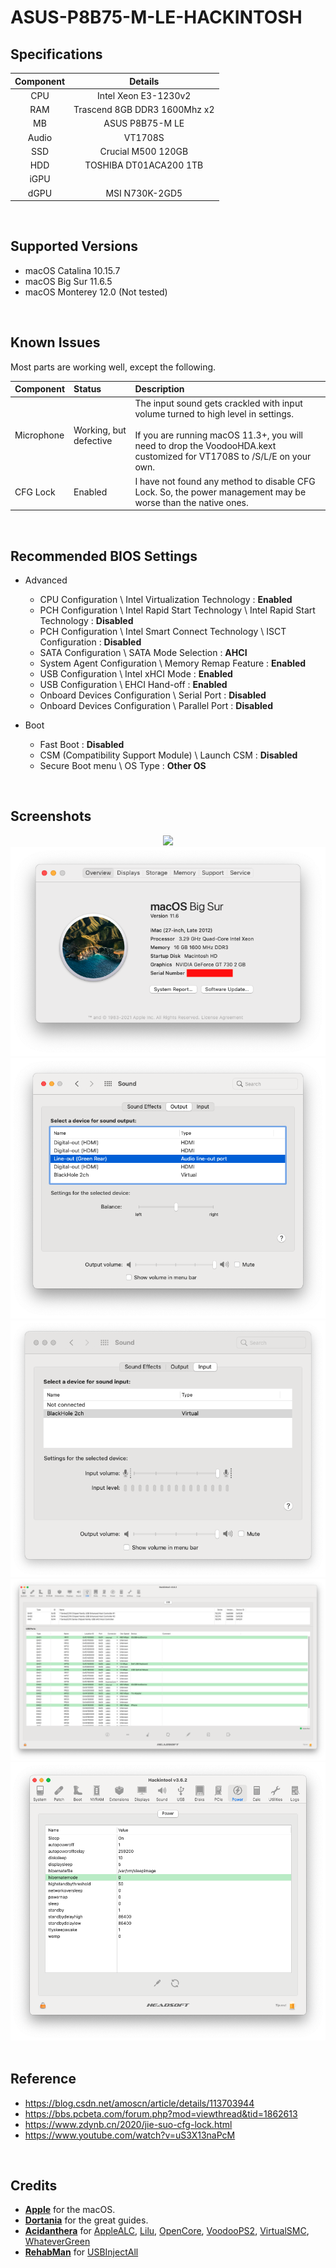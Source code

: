 # ASUS-P8B75-M-LE-HACKINTOSH

## Specifications
| Component | Details |
|:---:|:---:|
| CPU | Intel Xeon E3-1230v2 |
| RAM | Trascend 8GB DDR3 1600Mhz x2 |
| MB | ASUS P8B75-M LE |
| Audio | VT1708S |
| SSD | Crucial M500 120GB |
| HDD | TOSHIBA DT01ACA200 1TB |
| iGPU |  |
| dGPU | MSI N730K-2GD5 |
<br>


## Supported Versions
- macOS Catalina 10.15.7
- macOS Big Sur 11.6.5
- macOS Monterey 12.0 (Not tested)
<br>


## Known Issues
Most parts are working well, except the following.

| Component | Status | Description |
|:---|:---|:---|
| Microphone | Working, but defective | The input sound gets crackled with input volume turned to high level in settings.<br><br>If you are running macOS 11.3+, you will need to drop the VoodooHDA.kext customized for VT1708S to /S/L/E on your own. |
|CFG Lock| Enabled | I have not found any method to disable CFG Lock. So, the power management may be worse than the native ones. |
<br>


## Recommended BIOS Settings
  - Advanced 
    - CPU Configuration \ Intel Virtualization Technology : **Enabled**
    - PCH Configuration \ Intel Rapid Start Technology \ Intel Rapid Start Technology : **Disabled**
    - PCH Configuration \ Intel Smart Connect Technology \ ISCT Configuration : **Disabled**
    - SATA Configuration \ SATA Mode Selection : **AHCI**
    - System Agent Configuration \ Memory Remap Feature : **Enabled**
    - USB Configuration \ Intel xHCI Mode : **Enabled**
    - USB Configuration \ EHCI Hand-off : **Enabled**
    - Onboard Devices Configuration \ Serial Port : **Disabled**
    - Onboard Devices Configuration \ Parallel Port : **Disabled**


  - Boot
    - Fast Boot : **Disabled**
    - CSM (Compatibility Support Module) \ Launch CSM : **Disabled**
    - Secure Boot menu \ OS Type : **Other OS**
<br>


## Screenshots
<div align="center">
<img src="https://raw.githubusercontent.com/mfpss95134/ASUS-P8B75-M-LE-HACKINTOSH/main/IMAGEs/01.png">
<img src="https://raw.githubusercontent.com/mfpss95134/ASUS-P8B75-M-LE-HACKINTOSH/main/IMAGEs/02.png">
<img src="https://raw.githubusercontent.com/mfpss95134/ASUS-P8B75-M-LE-HACKINTOSH/main/IMAGEs/03.png">
<img src="https://raw.githubusercontent.com/mfpss95134/ASUS-P8B75-M-LE-HACKINTOSH/main/IMAGEs/04.png">
<img src="https://raw.githubusercontent.com/mfpss95134/ASUS-P8B75-M-LE-HACKINTOSH/main/IMAGEs/05.png">
<img src="https://raw.githubusercontent.com/mfpss95134/ASUS-P8B75-M-LE-HACKINTOSH/main/IMAGEs/06.png">
<div align="left">
<br>


## Reference
- <https://blog.csdn.net/amoscn/article/details/113703944>
- <https://bbs.pcbeta.com/forum.php?mod=viewthread&tid=1862613>
- <https://www.zdynb.cn/2020/jie-suo-cfg-lock.html>
- <https://www.youtube.com/watch?v=uS3X13naPcM>
<br>


## Credits
- [**Apple**](https://www.apple.com/tw/) for the macOS.
- [**Dortania**](https://github.com/dortania) for the great guides.
- [**Acidanthera**](https://github.com/acidanthera) for [AppleALC](https://github.com/acidanthera/AppleALC), [Lilu](https://github.com/acidanthera/Lilu), [OpenCore](https://github.com/acidanthera/OpenCorePkg), [VoodooPS2](https://github.com/acidanthera/VoodooPS2), [VirtualSMC](https://github.com/acidanthera/VirtualSMC), [WhateverGreen](https://github.com/acidanthera/WhateverGreen)
- [**RehabMan**](https://github.com/RehabMan) for [USBInjectAll](https://github.com/RehabMan/OS-X-USB-Inject-All)
